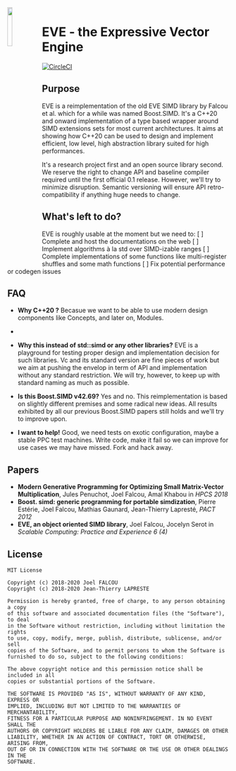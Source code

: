 <img src="https://github.com/jfalcou/eve/raw/develop/doc/_static/logo.png" alt="" data-canonical-src="https://github.com/jfalcou/eve/raw/develop/doc/_static/logo.png" align="left"  width="15%" height="15%" />

# EVE - the Expressive Vector Engine

[![CircleCI](https://circleci.com/gh/jfalcou/eve/tree/develop.svg?style=svg&circle-token=341ef01f38a05865882565127a64f692f650fc7b)](https://circleci.com/gh/jfalcou/eve/tree/develop)

## Purpose

EVE is a reimplementation of the old EVE SIMD library by Falcou et al. which for a while was
named Boost.SIMD. It's a C++20 and onward implementation of a type based wrapper around
SIMD extensions sets for most current architectures. It aims at showing how C++20 can be used
to design and implement efficient, low level, high abstraction library suited for high performances.

It's a research project first and an open source library second. We reserve the right to
change API and baseline compiler required until the first official 0.1 release. However, we'll try
to minimize disruption. Semantic versioning will ensure API retro-compatibility if anything huge
needs to change.

## What's left to do?

EVE is roughly usable at the moment but we need to:
 [ ]  Complete and host the documentations on the web
 [ ]  Implement algorithms à la std over SIMD-izable ranges
 [ ]  Complete implementations of some functions like multi-register shuffles and some math functions
 [ ] Fix potential performance or codegen issues

## FAQ

 - **Why C++20 ?** Becasue we want to be able to use modern design components like Concepts, and later on, Modules.
 - 
 - **Why this instead of std::simd or any other libraries?** EVE is a playground for testing proper
 design and implementation decision for such libraries. Vc and its standard version are fine pieces
 of work but we aim at pushing the envelop in term of API and implementation without any standard
 restriction. We will try, however, to keep up with standard naming as much as possible.

 - **Is this Boost.SIMD v42.69?** Yes and no. This reimplementation is based on slightly different
 premises and some radical new ideas. All results exhibited by all our previous Boost.SIMD papers
 still holds and we'll try to improve upon.

 - **I want to help!** Good, we need tests on exotic configuration, maybe a stable PPC test machines.
 Write code, make it fail so we can improve for use cases we may have missed. Fork and hack away.

 ## Papers

 - **Modern Generative Programming for Optimizing Small Matrix-Vector Multiplication**, Jules Penuchot, Joel Falcou, Amal Khabou in *HPCS 2018*
 - **Boost. simd: generic programming for portable simdization**, Pierre Estérie, Joel Falcou, Mathias Gaunard, Jean-Thierry Lapresté, *PACT 2012*
 - **EVE, an object oriented SIMD library**, Joel Falcou, Jocelyn Serot in *Scalable Computing: Practice and Experience 6 (4)*

 ## License

  ```
  MIT License

Copyright (c) 2018-2020 Joel FALCOU
Copyright (c) 2018-2020 Jean-Thierry LAPRESTE

Permission is hereby granted, free of charge, to any person obtaining a copy
of this software and associated documentation files (the "Software"), to deal
in the Software without restriction, including without limitation the rights
to use, copy, modify, merge, publish, distribute, sublicense, and/or sell
copies of the Software, and to permit persons to whom the Software is
furnished to do so, subject to the following conditions:

The above copyright notice and this permission notice shall be included in all
copies or substantial portions of the Software.

THE SOFTWARE IS PROVIDED "AS IS", WITHOUT WARRANTY OF ANY KIND, EXPRESS OR
IMPLIED, INCLUDING BUT NOT LIMITED TO THE WARRANTIES OF MERCHANTABILITY,
FITNESS FOR A PARTICULAR PURPOSE AND NONINFRINGEMENT. IN NO EVENT SHALL THE
AUTHORS OR COPYRIGHT HOLDERS BE LIABLE FOR ANY CLAIM, DAMAGES OR OTHER
LIABILITY, WHETHER IN AN ACTION OF CONTRACT, TORT OR OTHERWISE, ARISING FROM,
OUT OF OR IN CONNECTION WITH THE SOFTWARE OR THE USE OR OTHER DEALINGS IN THE
SOFTWARE.
```
